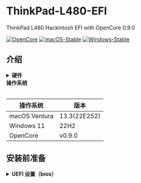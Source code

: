 # ThinkPad-L480-EFI
ThinkPad L480 Hackintosh EFI with OpenCore 0.9.0


[![OpenCore](https://img.shields.io/badge/OpenCore-0.9.0-lightblue.svg)](https://github.com/acidanthera/OpenCorePkg)
[![macOS-Stable](https://img.shields.io/badge/macOS-13.3-orange.svg)](https://www.apple.com/macos/ventura/)
[![Windows-Stable](https://img.shields.io/badge/Windows-11-blue.svg)](https://www.microsoft.com/en-us/windows)

## 介绍

<details>
<summary><strong>硬件</strong></summary>
<br>

[UEFI]

| Category  | Component                         | Note                                         |
| --------- | --------------------------------- | -------------------------------------------- |
| CPU       | Intel Core i7-8550U               |                                              |
| GPU       | Intel UHD 620                     |                                              |
| SSD       | Intel 760p 512GB                  |                                              |
| Memory    | 16GB DDR4 2400Mhz                 |                                              |
| Battery   | Single battery                    |                                              |
| Camera    | 720p Camera                       |                                              |
| Wifi & BT | Intel Dual Band Wireless AC 8265  |                                              |
| Input     | PS2 Keyboard & Synaptics TrackPad |                                              |

</details>  

<summary><strong>操作系统</strong></summary>
<br>

| 操作系统       | 版本           |
| -------------- |  ------------- |
| macOS Ventura  | 13.3(22E252)   |
| Windows 11     | 22H2           |
| OpenCore       | v0.9.0         |

</details>

## 安装前准备

<details>  

<summary><strong>UEFI 设置（bios）</strong></summary>
<br>

**Security**

- `Memory Protection -> Execution Prevention` **Enabled**
- `Virtualization -> Intel Virtualization Technology` **Enabled**
- `Virtualization -> Intel VT-d Feature` **Enabled**

**Startup**

- `UEFI/Legacy Boot` **UEFI Only**
- `CSM Support` **No**
  
## 进度

<details>  

<summary><strong>正常工作的组件</strong></summary>

- [x] 电量百分比。
- [x] CPU 电源管理/性能模式。
- [x] GPU UHD 620 硬件加速/性能模式。
- [x] HDMI 合上并打开盖子后正常显示，显示器音频。
- [x] iMessage, FaceTime, App Store, iTunes Store. **需要单独生成 SMBIOS**
- [x] 英特尔 I219V 以太网端口。
- [x] 音量和亮度热键。
- [x] 瑞昱® ALC3287（ALC257）音频。
- [x] SD卡读卡器
- [x] 睡眠/唤醒。
- [x] 触摸板1-5手指滑动手势。
- [x] 小红点完美工作。
- [x] USB 端口映射。
- [x] 摄像头。
- [x] Wifi - Intel Dual Band Wireless AC 8265.
- [x] 从OC启动菜单启动 Windows 11。

</details>  

<details>  

<summary><strong>目前无法使用的组件</strong></summary>


- [ ] 蓝牙，多次尝试均无法使用，欢迎各位大佬指教。

</details>  
